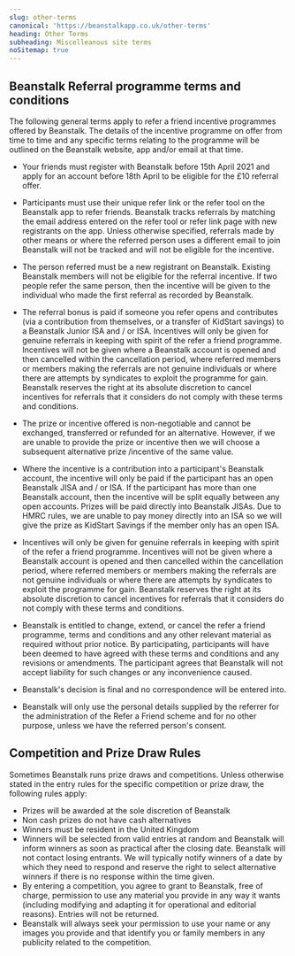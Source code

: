 ```yaml
---
slug: other-terms
canonical: 'https://beanstalkapp.co.uk/other-terms'
heading: Other Terms
subheading: Miscelleanous site terms
noSitemap: true
---
```


## Beanstalk Referral programme terms and conditions

The following general terms apply to refer a friend incentive programmes offered by Beanstalk. The details of the incentive programme on offer from time to time and any specific terms relating to the programme will be outlined on the Beanstalk website, app and/or email at that time.

* Your friends must register with Beanstalk before 15th April 2021 and apply for an account before 18th April to be eligible for the £10 referral offer.

* Participants must use their unique refer link or the refer tool on the Beanstalk app to refer friends. Beanstalk tracks referrals by matching the email address entered on the refer tool or refer link page with new registrants on the app. Unless otherwise specified, referrals made by other means or where the referred person uses a different email to join Beanstalk will not be tracked and will not be eligible for the incentive.

* The person referred must be a new registrant on Beanstalk. Existing Beanstalk members will not be eligible for the referral incentive. If two people refer the same person, then the incentive will be given to the individual who made the first referral as recorded by Beanstalk.

* The referral bonus is paid if someone you refer opens and contributes (via a contribution from themselves, or a transfer of KidStart savings) to a Beanstalk Junior ISA and / or ISA.  Incentives will only be given for genuine referrals in keeping with spirit of the refer a friend programme. Incentives will not be given where a Beanstalk account is opened and then cancelled within the cancellation period, where referred members or members making the referrals are not genuine individuals or where there are attempts by syndicates to exploit the programme for gain. Beanstalk reserves the right at its absolute discretion to cancel incentives for referrals that it considers do not comply with these terms and conditions.

* The prize or incentive offered is non-negotiable and cannot be exchanged, transferred or refunded for an alternative. However, if we are unable to provide the prize or incentive then we will choose a subsequent alternative prize /incentive of the same value.

* Where the incentive is a contribution into a participant's Beanstalk account, the incentive will only be paid if the participant has an open Beanstalk JISA and / or ISA. If the participant has more than one Beanstalk account, then the incentive will be split equally between any open accounts. Prizes will be paid directly into Beanstalk JISAs. Due to HMRC rules, we are unable to pay money directly into an ISA so we will give the prize as KidStart Savings if the member only has an open ISA.

* Incentives will only be given for genuine referrals in keeping with spirit of the refer a friend programme. Incentives will not be given where a Beanstalk account is opened and then cancelled within the cancellation period, where referred members or members making the referrals are not genuine individuals or where there are attempts by syndicates to exploit the programme for gain. Beanstalk reserves the right at its absolute discretion to cancel incentives for referrals that it considers do not comply with these terms and conditions.

* Beanstalk is entitled to change, extend, or cancel the refer a friend programme, terms and conditions and any other relevant material as required without prior notice. By participating, participants will have been deemed to have agreed with these terms and conditions and any revisions or amendments. The participant agrees that Beanstalk will not accept liability for such changes or any inconvenience caused.

* Beanstalk's decision is final and no correspondence will be entered into.

* Beanstalk will only use the personal details supplied by the referrer for the administration of the Refer a Friend scheme and for no other purpose, unless we have the referred person's consent.

## Competition and Prize Draw Rules

Sometimes Beanstalk runs prize draws and competitions. Unless otherwise stated in the entry rules for the specific competition or prize draw, the following rules apply:

* Prizes will be awarded at the sole discretion of Beanstalk  
* Non cash prizes do not have cash alternatives  
* Winners must be resident in the United Kingdom  
* Winners will be selected from valid entries at random and Beanstalk will inform winners as soon as practical after the closing date. Beanstalk will not contact losing entrants. We will typically notify winners of a date by which they need to respond and reserve the right to select alternative winners if there is no response within the time given.  
* By entering a competition, you agree to grant to Beanstalk, free of charge, permission to use any material you provide in any way it wants (including modifying and adapting it for operational and editorial reasons). Entries will not be returned.  
* Beanstalk will always seek your permission to use your name or any images you provide and that identify you or family members in any publicity related to the competition.  
